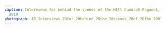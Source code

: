 ```yaml
---
caption: Interviews for behind the scenes of the HIll Cumorah Pagaent, Palmyra, NY,
  2019
photograph: 45_Interviews_20for_20behind_20the_20scenes_20of_20the_20HIll_20Cumorah_20Pagaent_2C_20Palmyra_2C_20NY_2C_202019.jpg
---
```

